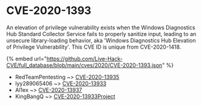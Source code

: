 # CVE-2020-1393

An elevation of privilege vulnerability exists when the Windows Diagnostics Hub Standard Collector Service fails to properly sanitize input, leading to an unsecure library-loading behavior, aka 'Windows Diagnostics Hub Elevation of Privilege Vulnerability'. This CVE ID is unique from CVE-2020-1418.

{% embed url="https://github.com/Live-Hack-CVE/full_database/blob/main/cves/2020/CVE-2020-1393.json" %}


* RedTeamPentesting ~> [CVE-2020-13935](https://www.alice-snow.ru/2020/database/cve-2020-1393/cve-2020-13935-redteampentesting)
* lyy289065406 ~> [CVE-2020-13933](https://www.alice-snow.ru/2020/database/cve-2020-1393/cve-2020-13933-lyy289065406)
* Al1ex ~> [CVE-2020-13937](https://www.alice-snow.ru/2020/database/cve-2020-1393/cve-2020-13937-al1ex)
* KingBangQ ~> [CVE-2020-13933Project](https://www.alice-snow.ru/2020/database/cve-2020-1393/cve-2020-13933project-kingbangq)